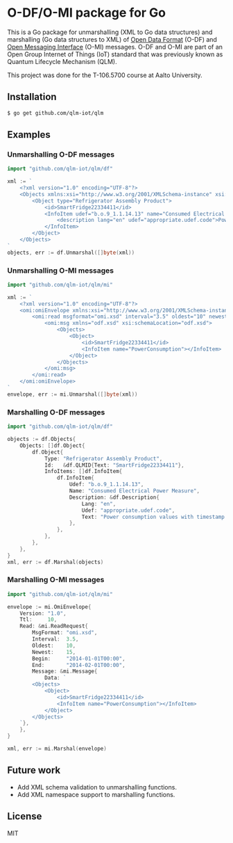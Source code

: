 # O-DF/O-MI package for Go

This is a Go package for unmarshalling (XML to Go data structures) and
marshalling (Go data structures to XML) of  [Open Data
Format](https://www2.opengroup.org/ogsys/catalog/c14a) (O-DF) and  [Open
Messaging Interface](https://www2.opengroup.org/ogsys/catalog/c14b) (O-MI)
messages. O-DF and O-MI are part of an Open Group Internet of Things (IoT)
standard that was previously known as Quantum Lifecycle Mechanism (QLM).

This project was done for the T-106.5700 course at Aalto University.

## Installation

```bash
$ go get github.com/qlm-iot/qlm
```

## Examples

### Unmarshalling O-DF messages

```go
import "github.com/qlm-iot/qlm/df"

xml := `
    <?xml version="1.0" encoding="UTF-8"?>
    <Objects xmlns:xsi="http://www.w3.org/2001/XMLSchema-instance" xsi:noNamespaceSchemaLocation="odf.xsd">
        <Object type="Refrigerator Assembly Product">
            <id>SmartFridge22334411</id>
            <InfoItem udef="b.o.9_1.1.14.13" name="Consumed Electrical Power Measure">
                <description lang="en" udef="appropriate.udef.code">Power consumption values with timestamp.</description>
            </InfoItem>
        </Object>
    </Objects>
`
objects, err := df.Unmarshal([]byte(xml))
```

### Unmarshalling O-MI messages

```go
import "github.com/qlm-iot/qlm/mi"

xml := `
    <?xml version="1.0" encoding="UTF-8"?>
    <omi:omiEnvelope xmlns:xsi="http://www.w3.org/2001/XMLSchema-instance" xmlns:omi="omi.xsd" xsi:schemaLocation="omi.xsd" version="1.0" ttl="10">
        <omi:read msgformat="omi.xsd" interval="3.5" oldest="10" newest="15" begin="2014-01-01T00:00" end="2014-02-01T00:00">
            <omi:msg xmlns="odf.xsd" xsi:schemaLocation="odf.xsd">
                <Objects>
                    <Object>
                        <id>SmartFridge22334411</id>
                        <InfoItem name="PowerConsumption"></InfoItem>
                    </Object>
                </Objects>
            </omi:msg>
        </omi:read>
    </omi:omiEnvelope>
`
envelope, err := mi.Unmarshal([]byte(xml))
```

### Marshalling O-DF messages

```go
import "github.com/qlm-iot/qlm/df"

objects := df.Objects{
    Objects: []df.Object{
        df.Object{
            Type: "Refrigerator Assembly Product",
            Id:   &df.QLMID{Text: "SmartFridge22334411"},
            InfoItems: []df.InfoItem{
                df.InfoItem{
                    Udef: "b.o.9_1.1.14.13",
                    Name: "Consumed Electrical Power Measure",
                    Description: &df.Description{
                        Lang: "en",
                        Udef: "appropriate.udef.code",
                        Text: "Power consumption values with timestamp.",
                    },
                },
            },
        },
    },
}
xml, err := df.Marshal(objects)
```

### Marshalling O-MI messages

```go
import "github.com/qlm-iot/qlm/mi"

envelope := mi.OmiEnvelope{
    Version: "1.0",
    Ttl:     10,
    Read: &mi.ReadRequest{
        MsgFormat: "omi.xsd",
        Interval:  3.5,
        Oldest:    10,
        Newest:    15,
        Begin:     "2014-01-01T00:00",
        End:       "2014-02-01T00:00",
        Message: &mi.Message{
            Data: `
        <Objects>
            <Object>
                <id>SmartFridge22334411</id>
                <InfoItem name="PowerConsumption"></InfoItem>
            </Object>
        </Objects>
    `},
    },
}

xml, err := mi.Marshal(envelope)
```

## Future work

- Add XML schema validation to unmarshalling functions.
- Add XML namespace support to marshalling functions.

## License

MIT
